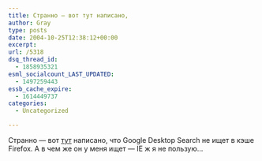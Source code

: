 ```yaml
---
title: Странно — вот тут написано,
author: Gray
type: posts
date: 2004-10-25T12:38:12+00:00
excerpt:
url: /5318
dsq_thread_id:
  - 1858935321
esml_socialcount_LAST_UPDATED:
  - 1497259443
essb_cache_expire:
  - 1614449737
categories:
  - Uncategorized

---
```








Странно &#8212; вот <a href="http://www.computerra.ru/hitech/36343/" target="_blank">тут</a> написано, что Google Desktop Search не ищет в кэше Firefox. А в чем же он у меня ищет &#8212; IE ж я не пользую&#8230;